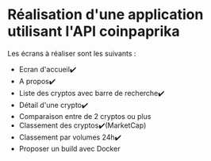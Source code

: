 # Réalisation d'une application utilisant l'API coinpaprika

Les écrans à réaliser sont les suivants :

- Ecran d'accueil✔️
- A propos✔️
- Liste des cryptos avec barre de recherche✔️
- Détail d'une crypto✔️
- Comparaison entre de 2 cryptos ou plus
- Classement des cryptos✔️(MarketCap)
- Classement par volumes 24h✔️
- Proposer un build avec Docker
